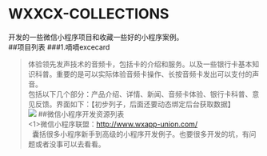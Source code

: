 # WXXCX-COLLECTIONS
开发的一些微信小程序项目和收藏一些好的小程序案例。<br>
##项目列表
###1.嘀嘀excecard
>  体验领先发声技术的音频卡，包括卡的介绍和服务。以及一些银行卡基本知识科普。重要的是可以实际体验音频卡操作、长按音频卡发出可以支付的声音。<br>
>  包括以下几个部分：产品介绍、详情、新闻、音频卡体验、银行卡科普、意见反馈。界面如下：【初步列子，后面还要动态绑定后台获取数据】<br>
>![](https://github.com/xianSkyKing/WXXCX-COLLECTIONS/blob/master/xcx_imgs/DD-excecard/ddexcecard-index.png)
##微信小程序开发资源列表<br>
<1>微信小程序联盟：http://www.wxapp-union.com/ <br>
   囊括很多小程序新手到高级的小程序开发例子。也要很多开发的坑，有问题或者没事可以去看看。
